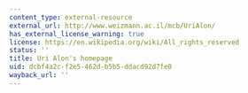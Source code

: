 ```yaml
---
content_type: external-resource
external_url: http://www.weizmann.ac.il/mcb/UriAlon/
has_external_license_warning: true
license: https://en.wikipedia.org/wiki/All_rights_reserved
status: ''
title: Uri Alon's homepage
uid: dcbf4a2c-f2e5-462d-b5b5-ddacd92d7fe0
wayback_url: ''
---
```

